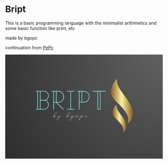 # Bript

This is a basic programming language with the minimalist arithmetics and some basic function like print, etc

made by bgopc

continuation from [PePc](https://github.com/petranol/PePCscript)

![1681923331844](image/README/1681923331844.png)
